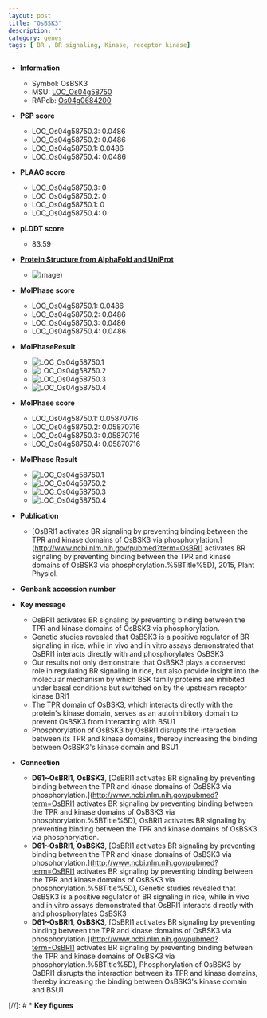 ```yaml
---
layout: post
title: "OsBSK3"
description: ""
category: genes
tags: [ BR , BR signaling, Kinase, receptor kinase]
---
```


* **Information**  
    + Symbol: OsBSK3  
    + MSU: [LOC_Os04g58750](http://rice.plantbiology.msu.edu/cgi-bin/ORF_infopage.cgi?orf=LOC_Os04g58750)  
    + RAPdb: [Os04g0684200](http://rapdb.dna.affrc.go.jp/viewer/gbrowse_details/irgsp1?name=Os04g0684200)  

* **PSP score**  
    + LOC_Os04g58750.3: 0.0486 
    + LOC_Os04g58750.2: 0.0486 
    + LOC_Os04g58750.1: 0.0486 
    + LOC_Os04g58750.4: 0.0486 

* **PLAAC score**  
    + LOC_Os04g58750.3: 0 
    + LOC_Os04g58750.2: 0 
    + LOC_Os04g58750.1: 0 
    + LOC_Os04g58750.4: 0 

* **pLDDT score**
    + 83.59

* **[Protein Structure from AlphaFold and UniProt](https://www.uniprot.org/uniprotkb/B9FDE0/entry#structure)**
    + ![image](https://ricepsp.github.io/images/B/AF-B9FDE0-F1.png))

* **MolPhase score**
    + LOC_Os04g58750.1: 0.0486
    + LOC_Os04g58750.2: 0.0486
    + LOC_Os04g58750.3: 0.0486
    + LOC_Os04g58750.4: 0.0486

* **MolPhaseResult**
    + ![LOC_Os04g58750.1](https://ricepsp.github.io/pictures/LOC_Os04g/LOC_Os04g58750.1.png)
    + ![LOC_Os04g58750.2](https://ricepsp.github.io/pictures/LOC_Os04g/LOC_Os04g58750.2.png)
    + ![LOC_Os04g58750.3](https://ricepsp.github.io/pictures/LOC_Os04g/LOC_Os04g58750.3.png)
    + ![LOC_Os04g58750.4](https://ricepsp.github.io/pictures/LOC_Os04g/LOC_Os04g58750.4.png)

* **MolPhase score**
    + LOC_Os04g58750.1: 0.05870716
    + LOC_Os04g58750.2: 0.05870716
    + LOC_Os04g58750.3: 0.05870716
    + LOC_Os04g58750.4: 0.05870716

* **MolPhase Result**
    + ![LOC_Os04g58750.1](https://304243504.github.io/Pictures/LOC_Os04g/LOC_Os04g58750.1.png)
    + ![LOC_Os04g58750.2](https://304243504.github.io/Pictures/LOC_Os04g/LOC_Os04g58750.2.png)
    + ![LOC_Os04g58750.3](https://304243504.github.io/Pictures/LOC_Os04g/LOC_Os04g58750.3.png)
    + ![LOC_Os04g58750.4](https://304243504.github.io/Pictures/LOC_Os04g/LOC_Os04g58750.4.png)

* **Publication**  
    + [OsBRI1 activates BR signaling by preventing binding between the TPR and kinase domains of OsBSK3 via phosphorylation.](http://www.ncbi.nlm.nih.gov/pubmed?term=OsBRI1 activates BR signaling by preventing binding between the TPR and kinase domains of OsBSK3 via phosphorylation.%5BTitle%5D), 2015, Plant Physiol.

* **Genbank accession number**  

* **Key message**  
    + OsBRI1 activates BR signaling by preventing binding between the TPR and kinase domains of OsBSK3 via phosphorylation.
    + Genetic studies revealed that OsBSK3 is a positive regulator of BR signaling in rice, while in vivo and in vitro assays demonstrated that OsBRI1 interacts directly with and phosphorylates OsBSK3
    + Our results not only demonstrate that OsBSK3 plays a conserved role in regulating BR signaling in rice, but also provide insight into the molecular mechanism by which BSK family proteins are inhibited under basal conditions but switched on by the upstream receptor kinase BRI1
    + The TPR domain of OsBSK3, which interacts directly with the protein's kinase domain, serves as an autoinhibitory domain to prevent OsBSK3 from interacting with BSU1
    + Phosphorylation of OsBSK3 by OsBRI1 disrupts the interaction between its TPR and kinase domains, thereby increasing the binding between OsBSK3's kinase domain and BSU1

* **Connection**  
    + __D61~OsBRI1__, __OsBSK3__, [OsBRI1 activates BR signaling by preventing binding between the TPR and kinase domains of OsBSK3 via phosphorylation.](http://www.ncbi.nlm.nih.gov/pubmed?term=OsBRI1 activates BR signaling by preventing binding between the TPR and kinase domains of OsBSK3 via phosphorylation.%5BTitle%5D), OsBRI1 activates BR signaling by preventing binding between the TPR and kinase domains of OsBSK3 via phosphorylation.
    + __D61~OsBRI1__, __OsBSK3__, [OsBRI1 activates BR signaling by preventing binding between the TPR and kinase domains of OsBSK3 via phosphorylation.](http://www.ncbi.nlm.nih.gov/pubmed?term=OsBRI1 activates BR signaling by preventing binding between the TPR and kinase domains of OsBSK3 via phosphorylation.%5BTitle%5D), Genetic studies revealed that OsBSK3 is a positive regulator of BR signaling in rice, while in vivo and in vitro assays demonstrated that OsBRI1 interacts directly with and phosphorylates OsBSK3
    + __D61~OsBRI1__, __OsBSK3__, [OsBRI1 activates BR signaling by preventing binding between the TPR and kinase domains of OsBSK3 via phosphorylation.](http://www.ncbi.nlm.nih.gov/pubmed?term=OsBRI1 activates BR signaling by preventing binding between the TPR and kinase domains of OsBSK3 via phosphorylation.%5BTitle%5D), Phosphorylation of OsBSK3 by OsBRI1 disrupts the interaction between its TPR and kinase domains, thereby increasing the binding between OsBSK3's kinase domain and BSU1

[//]: # * **Key figures**  


